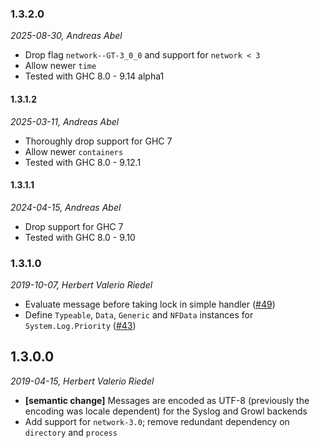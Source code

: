 ### 1.3.2.0

_2025-08-30, Andreas Abel_

- Drop flag `network--GT-3_0_0` and support for `network < 3`
- Allow newer `time`
- Tested with GHC 8.0 - 9.14 alpha1

#### 1.3.1.2

_2025-03-11, Andreas Abel_

- Thoroughly drop support for GHC 7
- Allow newer `containers`
- Tested with GHC 8.0 - 9.12.1

#### 1.3.1.1

_2024-04-15, Andreas Abel_

- Drop support for GHC 7
- Tested with GHC 8.0 - 9.10

### 1.3.1.0

_2019-10-07, Herbert Valerio Riedel_

- Evaluate message before taking lock in simple handler ([#49](https://github.com/haskell-hvr/hslogger/pull/49))
- Define `Typeable`, `Data`, `Generic` and `NFData` instances for `System.Log.Priority` ([#43](https://github.com/haskell-hvr/hslogger/pull/43))

## 1.3.0.0

_2019-04-15, Herbert Valerio Riedel_

- **[semantic change]** Messages are encoded as UTF-8 (previously the encoding was locale dependent) for the Syslog and Growl backends
- Add support for `network-3.0`; remove redundant dependency on `directory` and `process`
